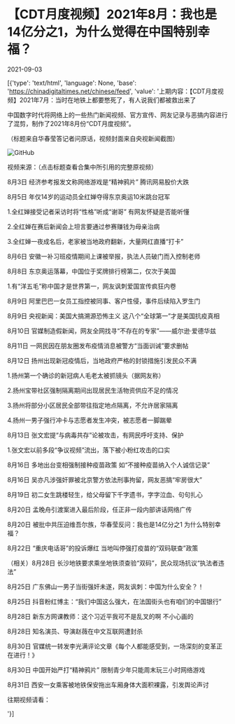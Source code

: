# 【CDT月度视频】2021年8月：我也是14亿分之1，为什么觉得在中国特别幸福？

2021-09-03

[{'type': 'text/html', 'language': None, 'base': 'https://chinadigitaltimes.net/chinese/feed', 'value': '上期内容：【CDT月度视频】2021年7月：当时在地铁上都要憋死了，有人说我们都被救出来了

中国数字时代将网络上的一些热门新闻视频、官方宣传、网友记录与恶搞内容进行了混剪，制作了2021年8月份“CDT月度视频”。



（标题来自华春莹答记者问原话，视频封面来自央视新闻截图）

![GitHub](https://chinadigitaltimes.net/chinese/files/2021/09/8个第一.png)

视频来源：（点击标题查看合集中所引用的完整原视频）





8月3日 经济参考报发文称网络游戏是“精神鸦片” 腾讯网易股价大跌





8月5日 年仅14岁的运动员全红婵夺得东京奥运10米跳台冠军







1.全红婵接受记者采访时将“性格”听成“谢哥” 有网友怀疑是否能听懂

2.全红婵在赛后新闻会上坦言要通过参赛赚钱为母亲治病

3.全红婵一夜成名后，老家被当地政府翻新，大量网红直播“打卡”







8月6日 安徽一补习班疫情期间上课被举报，执法人员破门而入控制老师





8月8日 东京奥运落幕，中国位于奖牌排行榜第二，仅次于美国







1.有“洋五毛”称中国才是世界第一，网友讽刺爱国宣传疯狂内卷







8月9日  阿里巴巴一女员工指控被同事、客户性侵，事件后续陷入罗生门





8月9日  央视新闻：美国大搞溯源恐怖主义 这八个“全球第一”才是美国抗疫真相





8月10日 官媒制造假新闻，网友全网找寻“不存在的专家”——威尔逊·爱德华兹





8月11日 一网民因在朋友圈发布疫情消息被警方“当面训诫”要求删帖





8月12日 扬州出现新冠疫情后，当地政府严格的封锁措施引发民众不满







1.扬州第一个确诊的新冠病人毛老太被抓镜头（据网友称）

2.扬州宝带社区强制隔离期间出现居民生活物资供应不足的情况

3.扬州将部分小区居民全部带往指定地点隔离，不允许居家隔离

4.扬州一男子强行冲卡与志愿者发生冲突，被志愿者一脚踹晕





8月13日  张文宏提“与病毒共存”论被攻击，有网民呼吁支持、保护





1.张文宏以前多段“争议视频”流出，落下被小粉红攻击的口实







8月16日 多地出台变相强制接种疫苗政策 如“不接种疫苗纳入个人诚信记录”





8月16日 吴亦凡涉强奸罪被北京警方依法刑事拘留，网友恶搞“牢房很大”





8月19日 初二女生跳楼轻生，给父母留下千字遗书，字字泣血、句句扎心 





8月20日 孟晚舟引渡案进入最后阶段，任正非一段内部讲话网络广传





8月20日 被批中共压迫维吾尔族，华春莹反问：我也是14亿分之1 为什么特别幸福？





8月22日 “重庆电话哥”的投诉爆红 当地叫停强打疫苗的“双码联查”政策







（相关）8月28日 长沙地铁要求乘坐地铁须查验“双码”，民众现场抗议“执法者违法”







8月25日 广东佛山一男子当街强奸未遂，网友讽刺：中国为什么安全？！





8月25日 抖音粉红博主：“我们中国这么强大，在法国街头也有咱们的中国银行”





8月28日 新东方网课教师：这个习近平我可不是乱叉的啊 不小心画的





8月28日 知名演员、导演赵薇在中文互联网遭封杀





8月30日 官媒统一转发李光满评论文章《每个人都能感受到，一场深刻的变革正在进行！》





8月30日 中国开始严打“精神鸦片” 限制青少年只能周末玩三小时网络游戏





8月31日 西安一女乘客被地铁保安拖出车厢身体大面积裸露，引发舆论声讨





往期视频请看：

'}]